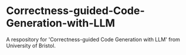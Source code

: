 # Correctness-guided-Code-Generation-with-LLM
A respository for 'Correctness-guided Code Generation with LLM' from University of Bristol.
